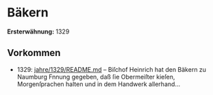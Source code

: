 # Bäkern

**Ersterwähnung:** 1329

## Vorkommen
- 1329: [jahre/1329/README.md](../jahre/1329/README.md) – Biſchof Heinrich hat den Bäkern zu Naumburg Fnnung
gegeben, daß ſie Obermeiſter kieſen, Morgenſprachen halten
und in dem Handwerk allerhand...
